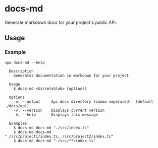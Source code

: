 # docs-md

Generate markdown docs for your project's public API.

## Usage

### Example

```
npx docs-md --help

  Description
    Generates documentation in markdown for your project

  Usage
    $ docs-md <barrelsGlob> [options]

  Options
    -o, --output     Api docs directory (comma seperated)  (default ./docs/api)
    -v, --version    Displays current version
    -h, --help       Displays this message

  Examples
    $ docs-md docs-md "./src/index.ts"
    $ docs-md docs-md "./src/project1/index.ts,./src/project2/index.ts"
    $ docs-md docs-md "./src/**/index.ts"
```
